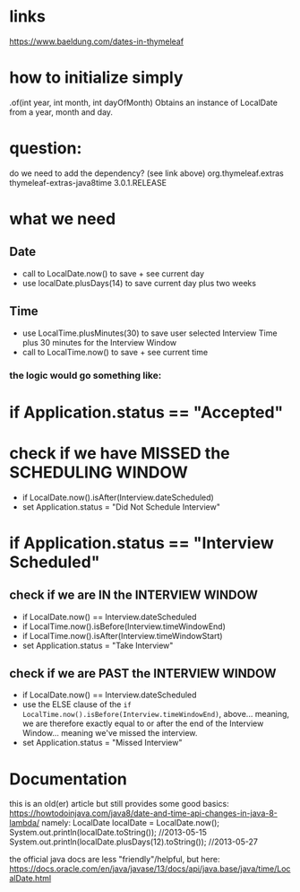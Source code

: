 # links
https://www.baeldung.com/dates-in-thymeleaf

# how to initialize simply
.of(int year, int month, int dayOfMonth)
Obtains an instance of LocalDate from a year, month and day.

# question:
do we need to add the dependency? (see link above)
<dependency>
    <groupId>org.thymeleaf.extras</groupId>
    <artifactId>thymeleaf-extras-java8time</artifactId>
    <version>3.0.1.RELEASE</version>
</dependency>

# what we need

## Date
- call to LocalDate.now() to save + see current day
- use localDate.plusDays(14) to save current day plus two weeks

## Time
- use LocalTime.plusMinutes(30) to save user selected Interview Time plus 30 minutes for the Interview Window
- call to LocalTime.now() to save + see current time


### the logic would go something like:


# if Application.status == "Accepted"

# check if we have MISSED the SCHEDULING WINDOW
- if LocalDate.now().isAfter(Interview.dateScheduled)
- set Application.status = "Did Not Schedule Interview"


# if Application.status == "Interview Scheduled"

## check if we are IN the INTERVIEW WINDOW
- if LocalDate.now() == Interview.dateScheduled
- if LocalTime.now().isBefore(Interview.timeWindowEnd)
- if LocalTime.now().isAfter(Interview.timeWindowStart)
- set Application.status = "Take Interview"

## check if we are PAST the INTERVIEW WINDOW
- if LocalDate.now() == Interview.dateScheduled
- use the ELSE clause of the `if LocalTime.now().isBefore(Interview.timeWindowEnd)`, above... meaning, we are therefore exactly equal to or after the end of the Interview Window... meaning we've missed the interview.
- set Application.status = "Missed Interview"


# Documentation

this is an old(er) article but still provides some good basics:
https://howtodoinjava.com/java8/date-and-time-api-changes-in-java-8-lambda/
namely:
LocalDate localDate = LocalDate.now();
System.out.println(localDate.toString());                //2013-05-15
System.out.println(localDate.plusDays(12).toString());   //2013-05-27

the official java docs are less "friendly"/helpful, but here:
https://docs.oracle.com/en/java/javase/13/docs/api/java.base/java/time/LocalDate.html
